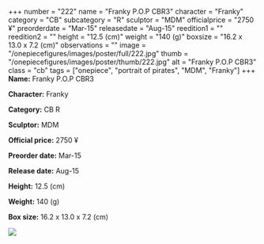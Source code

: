 +++
number = "222"
name = "Franky P.O.P CBR3"
character = "Franky"
category = "CB"
subcategory = "R"
sculptor = "MDM"
officialprice = "2750 ¥"
preorderdate = "Mar-15"
releasedate = "Aug-15"
reedition1 = ""
reedition2 = ""
height = "12.5 (cm)"
weight = "140 (g)"
boxsize = "16.2 x 13.0 x 7.2 (cm)"
observations = ""
image = "/onepiecefigures/images/poster/full/222.jpg"
thumb = "/onepiecefigures/images/poster/thumb/222.jpg"
alt = "Franky P.O.P CBR3"
class = "cb"
tags = ["onepiece", "portrait of pirates", "MDM", "Franky"]
+++
**Name:** Franky P.O.P CBR3

**Character:** Franky

**Category:** CB  R 

**Sculptor:** MDM

**Official price:** 2750 ¥

**Preorder date:** Mar-15

**Release date:** Aug-15

**Height:** 12.5 (cm)

**Weight:** 140 (g)

**Box size:** 16.2 x 13.0 x 7.2 (cm)

<img src="/onepiecefigures/images/poster/thumb/222.jpg">